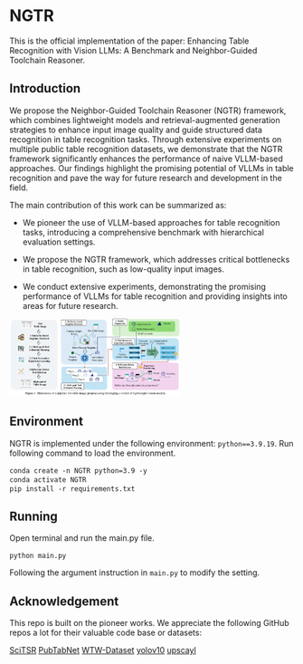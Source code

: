 # NGTR

This is the official implementation of the paper: Enhancing Table Recognition with Vision LLMs: A Benchmark and Neighbor-Guided Toolchain Reasoner.

## Introduction

We propose the Neighbor-Guided Toolchain Reasoner (NGTR) framework, which combines lightweight models and retrieval-augmented generation strategies to enhance input image quality and guide structured data recognition in table recognition tasks. Through extensive experiments on multiple public table recognition datasets, we demonstrate that the NGTR framework significantly enhances the performance of naive VLLM-based approaches. Our findings highlight the promising potential of VLLMs in table recognition and pave the way for future research and development in the field.

The main contribution of this work can be summarized as:

- We pioneer the use of VLLM-based approaches for table recognition tasks, introducing a comprehensive benchmark with hierarchical evaluation settings.

- We propose the NGTR framework, which addresses critical bottlenecks in table recognition, such as low-quality input images.

- We conduct extensive experiments, demonstrating the promising performance of VLLMs for table recognition and providing insights into areas for future research.

<img src="assets/model.png" width="60%" />


## Environment

NGTR is implemented under the following environment: `python==3.9.19`. 
Run following command to load the environment. 

```
conda create -n NGTR python=3.9 -y
conda activate NGTR
pip install -r requirements.txt
```

## Running

Open terminal and run the main.py file.
```
python main.py
```
Following the argument instruction in `main.py` to modify the setting.

## Acknowledgement

This repo is built on the pioneer works. We appreciate the following GitHub repos a lot for their valuable code base or datasets:

[SciTSR](https://github.com/Academic-Hammer/SciTSR)
[PubTabNet](https://github.com/ibm-aur-nlp/PubTabNet)
[WTW-Dataset](https://github.com/wangwen-whu/WTW-Dataset)
[yolov10](https://github.com/THU-MIG/yolov10)
[upscayl](https://github.com/upscayl/upscayl)
